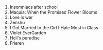 1. Insomniacs after school
2. Maquia: When the Promised Flower Blooms
3. Love is war
4. Zenshu
5. I Got Married to the Girl I Hate Most in Class
6. Violet EverGarden
7. Hell's paradise
8. Frieren

